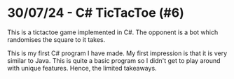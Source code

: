 # 30/07/24 - C# TicTacToe (#6)
This is a tictactoe game implemented in C#. The opponent is a bot which randomises the square to it takes. 

This is my first C# program I have made. My first impression is that it is very similar to Java. This is quite a basic program so I didn't get to play around with unique features. Hence, the limited takeaways.
